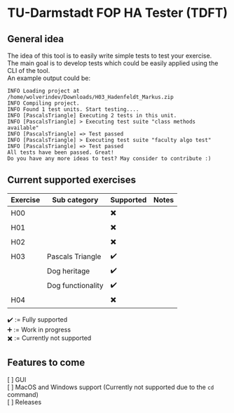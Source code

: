 # TU-Darmstadt FOP HA Tester (TDFT)
## General idea
The idea of this tool is to easily write simple tests to test your exercise.  
The main goal is to develop tests which could be easily applied using the CLI of the tool.  
An example output could be:  
```
INFO Loading project at /home/wolverindev/Downloads/H03_Hadenfeldt_Markus.zip
INFO Compiling project.
INFO Found 1 test units. Start testing....
INFO [PascalsTriangle] Executing 2 tests in this unit.
INFO [PascalsTriangle] > Executing test suite "class methods available"
INFO [PascalsTriangle] => Test passed
INFO [PascalsTriangle] > Executing test suite "faculty algo test"
INFO [PascalsTriangle] => Test passed
All tests have been passed. Great!
Do you have any more ideas to test? May consider to contribute :)
```
  
## Current supported exercises
| Exercise    | Sub category  | Supported | Notes |
| ------------| ------------- | --------- | ----- |
| H00 | | :heavy_multiplication_x: | |
| H01 | | :heavy_multiplication_x: | |
| H02 | | :heavy_multiplication_x: | |
| H03 | Pascals Triangle | :heavy_check_mark: | |
|  | Dog heritage | :heavy_check_mark: | |
|  | Dog functionality | :heavy_check_mark: | |
| H04 | | :heavy_multiplication_x: | |
  
:heavy_check_mark: := Fully supported  
:heavy_plus_sign: := Work in progress  
:heavy_multiplication_x: := Currently not supported  

## Features to come
[ ] GUI  
[ ] MacOS and Windows support (Currently not supported due to the `cd` command)  
[ ] Releases  